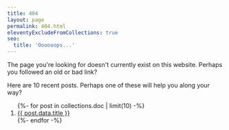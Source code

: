 ```yaml
---
title: 404
layout: page
permalink: 404.html
eleventyExcludeFromCollections: true
seo:
  title: 'Oooooops...'
---
```


The page you're looking for doesn't currently exist on this website. Perhaps you followed an old or bad link?

Here are 10 recent posts. Perhaps one of these will help you along your way?

<ol class="pt-4">
{%- for post in collections.doc | limit(10) -%}
  <li><a class="underline" href="{{ post.url }}">{{ post.data.title }}</a></li>
{%- endfor -%}
</ol>
